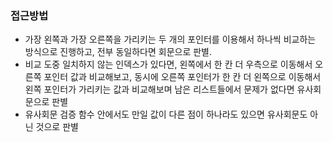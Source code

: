 
### 접근방법
- 가장 왼쪽과 가장 오른쪽을 가리키는 두 개의 포인터를 이용해서 하나씩 비교하는 방식으로 진행하고, 전부 동일하다면 회문으로 판별.
- 비교 도중 일치하지 않는 인덱스가 있다면, 왼쪽에서 한 칸 더 우측으로 이동해서 오른쪽 포인터 값과 비교해보고, 동시에 오른쪽 포인터가 한 칸 더 왼쪽으로 이동해서 왼쪽 포인터가 가리키는 값과 비교해보며 남은 리스트들에서 문제가 없다면 유사회문으로 판별
- 유사회문 검증 함수 안에서도 만일 값이 다른 점이 하나라도 있으면 유사회문도 아닌 것으로 판별
